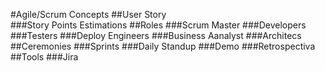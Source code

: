 #Agile/Scrum Concepts
##User Story 	
###Story Points Estimations
##Roles
###Scrum Master
###Developers
###Testers
###Deploy Engineers
###Business Aanalyst
###Architecs
##Ceremonies
###Sprints
###Daily Standup
###Demo
###Retrospectiva
##Tools
###Jira		